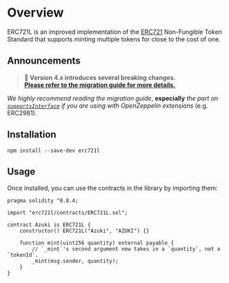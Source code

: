# Overview

ERC721L is an improved implementation of the [ERC721](https://eips.ethereum.org/EIPS/eip-721) Non-Fungible Token Standard that supports minting multiple tokens for close to the cost of one.

## Announcements

> **📢 Version 4.x introduces several breaking changes.  
> [Please refer to the migration guide for more details.](migration.md)**

_We highly recommend reading the migration guide_, **especially** _the part on [`supportsInterface`](migration.md?id=supportsinterface) if you are using with OpenZeppelin extensions_ (e.g. ERC2981).

## Installation

```
npm install --save-dev erc721l
```

## Usage

Once installed, you can use the contracts in the library by importing them:

```solidity
pragma solidity ^0.8.4;

import "erc721l/contracts/ERC721L.sol";

contract Azuki is ERC721L {
    constructor() ERC721L("Azuki", "AZUKI") {}

    function mint(uint256 quantity) external payable {
        // `_mint`'s second argument now takes in a `quantity`, not a `tokenId`.
        _mint(msg.sender, quantity);
    }
}
```
